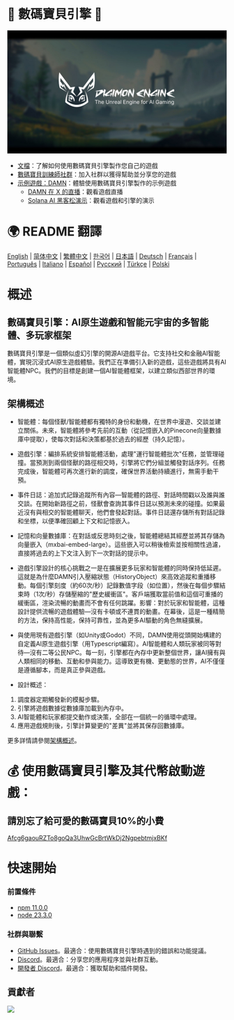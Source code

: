 # 🐾 數碼寶貝引擎 🧌

![數碼寶貝引擎](./assets/digimon-engine.jpg)
- [文檔](https://docs.digimon.tech/digimon)：了解如何使用數碼寶貝引擎製作您自己的遊戲
- [數碼寶貝訓練師社群](https://docs.digimon.tech/digimon/community/welcome-aboard-digimon-trainers)：加入社群以獲得幫助並分享您的遊戲
- [示例遊戲：DAMN](https://damn.fun)：體驗使用數碼寶貝引擎製作的示例遊戲
  - [DAMN 在 X 的直播](https://x.com/damndotfun/live)：觀看遊戲直播
  - [Solana AI 黑客松演示](https://www.youtube.com/watch?v=NNQWY-ByZww)：觀看遊戲和引擎的演示

# 🌍 README 翻譯
[English](./README.md) | [简体中文](./README.zh-CN.md) | [繁體中文](./README.zh-TW.md) | [한국어](./README.ko-KR.md) | [日本語](./README.ja-JP.md) | [Deutsch](./README.de-DE.md) | [Français](./README.fr-FR.md) | [Português](./README.pt-BR.md) | [Italiano](./README.it-IT.md) | [Español](./README.es-ES.md) | [Русский](./README.ru-RU.md) | [Türkçe](./README.tr-TR.md) | [Polski](./README.pl-PL.md)

# 概述
## 數碼寶貝引擎：AI原生遊戲和智能元宇宙的多智能體、多玩家框架
數碼寶貝引擎是一個類似虛幻引擎的開源AI遊戲平台。它支持社交和金融AI智能體，實現沉浸式AI原生遊戲體驗。我們正在準備引入新的遊戲，這些遊戲將具有AI智能體NPC。我們的目標是創建一個AI智能體框架，以建立類似西部世界的環境。

## 架構概述

- 智能體：每個怪獸/智能體都有獨特的身份和動機，在世界中漫遊、交談並建立關係。未來，智能體將參考先前的互動（從記憶嵌入的Pinecone向量數據庫中提取），使每次對話和決策都基於過去的經歷（持久記憶）。

- 遊戲引擎：編排系統安排智能體活動，處理"運行智能體批次"任務，並管理碰撞。當預測到兩個怪獸的路徑相交時，引擎將它們分組並觸發對話序列。任務完成後，智能體可再次進行新的調度，確保世界活動持續進行，無需手動干預。

- 事件日誌：追加式記錄追蹤所有內容—智能體的路徑、對話時間戳以及誰與誰交談。在開始新路徑之前，怪獸會查詢其事件日誌以預測未來的碰撞。如果最近沒有與相交的智能體聊天，他們會發起對話。事件日誌還存儲所有對話記錄和坐標，以便準確回顧上下文和記憶嵌入。

- 記憶和向量數據庫：在對話或反思時刻之後，智能體總結其經歷並將其存儲為向量嵌入（mxbai-embed-large）。這些嵌入可以稍後檢索並按相關性過濾，直接將過去的上下文注入到下一次對話的提示中。

- 遊戲引擎設計的核心挑戰之一是在擴展更多玩家和智能體的同時保持低延遲。這就是為什麼DAMN引入壓縮狀態（HistoryObject）來高效追蹤和重播移動。每個引擎刻度（約60次/秒）記錄數值字段（如位置），然後在每個步驟結束時（1次/秒）存儲壓縮的"歷史緩衝區"。客戶端獲取當前值和這個可重播的緩衝區，渲染流暢的動畫而不會有任何跳躍。影響：對於玩家和智能體，這種設計提供流暢的遊戲體驗—沒有卡頓或不連貫的動畫。在幕後，這是一種精簡的方法，保持高性能，保持可靠性，並為更多AI驅動的角色無縫擴展。

- 與使用現有遊戲引擎（如Unity或Godot）不同，DAMN使用從頭開始構建的自定義AI原生遊戲引擎（用Typescript編寫）。AI智能體和人類玩家被同等對待—沒有二等公民NPC。每一刻，引擎都在內存中更新整個世界，讓AI擁有與人類相同的移動、互動和參與能力。這導致更有機、更動態的世界，AI不僅僅是遵循腳本，而是真正參與遊戲。

- 設計概述：
1. 調度器定期觸發新的模擬步驟。
2. 引擎將遊戲數據從數據庫加載到內存中。
3. AI智能體和玩家都提交動作或決策，全部在一個統一的循環中處理。
4. 應用遊戲規則後，引擎計算變更的"差異"並將其保存回數據庫。

更多詳情請參閱[架構概述](https://docs.digimon.tech/digimon/digimon-engine/architecture-overview)。

# 💰 使用數碼寶貝引擎及其代幣啟動遊戲：

## 請別忘了給可愛的數碼寶貝10%的小費
[Afcg6gaouRZTo8goQa3UhwGcBrtWkDj2NgpebtmjxBKf](https://solscan.io/account/Afcg6gaouRZTo8goQa3UhwGcBrtWkDj2NgpebtmjxBKf)

# 快速開始

### 前置條件

- [npm 11.0.0](https://www.npmjs.com/get-npm)
- [node 23.3.0](https://nodejs.org/en/download/)

### 社群與聯繫

- [GitHub Issues](https://github.com/CohumanSpace/digimon-engine/issues)。最適合：使用數碼寶貝引擎時遇到的錯誤和功能提議。
- [Discord](即將推出)。最適合：分享您的應用程序並與社群互動。
- [開發者 Discord](即將推出)。最適合：獲取幫助和插件開發。

## 貢獻者

<a href="https://github.com/CohumanSpace/digimon-engine/graphs/contributors">
  <img src="https://contrib.rocks/image?repo=CohumanSpace/digimon-engine" />
</a> 